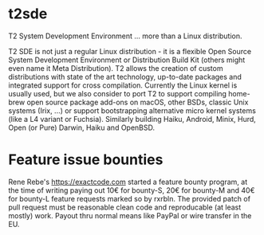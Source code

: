 # t2sde
T2 System Development Environment
  ... more than a Linux distribution.

T2 SDE is not just a regular Linux distribution - it is a flexible Open Source System Development Environment or Distribution Build Kit (others might even name it Meta Distribution). T2 allows the creation of custom distributions with state of the art technology, up-to-date packages and integrated support for cross compilation. Currently the Linux kernel is usually used, but we also consider to port T2 to support compiling home-brew open source package add-ons on macOS, other BSDs, classic Unix systems (Irix, ...) or support bootstrapping alternative micro kernel systems (like a L4 variant or Fuchsia). Similarly building Haiku, Android, Minix, Hurd, Open (or Pure) Darwin, Haiku and OpenBSD.

# Feature issue bounties
Rene Rebe's https://exactcode.com started a feature bounty program, at the time of writing paying out 10€ for bounty-S, 20€ for bounty-M and 40€ for bounty-L feature requests marked so by rxrbln. The provided patch of pull request must be reasonable clean code and reproducable (at least mostly) work. Payout thru normal means like PayPal or wire transfer in the EU.

